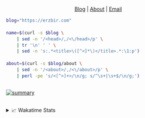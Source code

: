 <div dir="auto">
  <p dir="auto" align="center">
  </p>
  <p dir="auto" align="center">
    <a href="https://erzbir.com" rel="nofollow">Blog</a> |
    <a href="https://erzbir.com/about/" rel="nofollow">About</a> |
    <a href="mailto:contact@erzbir.com">Email</a>
  </p>
</div>

```bash
blog="https://erzbir.com"

name=$(curl -s $blog \
	| sed -n '/<head>/,/<\/head>/p' \
	| tr '\n' ' ' \
	| sed -n 's:.*<title>\([^<]*\)</title>.*:\1:p')

about=$(curl -s $blog/about \
	| sed -n '/<about>/,/<\/about>/p' \
	| perl -pe 's/<[^>]+>/\n/g; s/^\s+|\s+$/\n/g;')
```

##

<a href="https://github.com/Erzbir">
<img src="https://github-profile-summary-cards.vercel.app/api/cards/profile-details?username=Erzbir&theme=tokyonight" alt="summary">
</a>

##

<details>
<summary>📈 Wakatime Stats</summary>
<br>

![Erzbir's wakatime stats](https://github-readme-stats.vercel.app/api/wakatime?username=Erzbir\&layout=compact)

##

<!--START_SECTION:waka-->
![Code Time](http://img.shields.io/badge/Code%20Time-1%2C518%20hrs%2055%20mins-blue)

![Profile Views](http://img.shields.io/badge/Profile%20Views-0-blue)

**🐱 My GitHub Data** 

> 📦 299.3 kB Used in GitHub's Storage 
 > 
> 🚫 Not Opted to Hire
 > 
> 📜 32 Public Repositories 
 > 
> 🔑 13 Private Repositories 
 > 
**I'm a Night 🦉** 

```text
🌞 Morning                219 commits         █████░░░░░░░░░░░░░░░░░░░░   19.38 % 
🌆 Daytime                313 commits         ███████░░░░░░░░░░░░░░░░░░   27.70 % 
🌃 Evening                348 commits         ████████░░░░░░░░░░░░░░░░░   30.80 % 
🌙 Night                  250 commits         ██████░░░░░░░░░░░░░░░░░░░   22.12 % 
```
📅 **I'm Most Productive on Tuesday** 

```text
Monday                   146 commits         ███░░░░░░░░░░░░░░░░░░░░░░   12.92 % 
Tuesday                  210 commits         █████░░░░░░░░░░░░░░░░░░░░   18.58 % 
Wednesday                138 commits         ███░░░░░░░░░░░░░░░░░░░░░░   12.21 % 
Thursday                 197 commits         ████░░░░░░░░░░░░░░░░░░░░░   17.43 % 
Friday                   141 commits         ███░░░░░░░░░░░░░░░░░░░░░░   12.48 % 
Saturday                 138 commits         ███░░░░░░░░░░░░░░░░░░░░░░   12.21 % 
Sunday                   160 commits         ████░░░░░░░░░░░░░░░░░░░░░   14.16 % 
```


📊 **This Week I Spent My Time On** 

```text
🕑︎ Time Zone: Asia/Shanghai

💬 Programming Languages: 
HTML                     2 hrs 30 mins       ████████░░░░░░░░░░░░░░░░░   31.74 % 
YAML                     1 hr 18 mins        ████░░░░░░░░░░░░░░░░░░░░░   16.50 % 
JavaScript               1 hr 12 mins        ████░░░░░░░░░░░░░░░░░░░░░   15.32 % 
Java                     51 mins             ███░░░░░░░░░░░░░░░░░░░░░░   10.91 % 
Python                   48 mins             ███░░░░░░░░░░░░░░░░░░░░░░   10.31 % 

🔥 Editors: 
IntelliJ IDEA            6 hrs 58 mins       ██████████████████████░░░   88.50 % 
PyCharm                  49 mins             ███░░░░░░░░░░░░░░░░░░░░░░   10.38 % 
RustRover                5 mins              ░░░░░░░░░░░░░░░░░░░░░░░░░   01.12 % 

💻 Operating System: 
Mac                      7 hrs 53 mins       █████████████████████████   100.00 % 
```

**I Mostly Code in Java** 

```text
Java                     14 repos            ███████████████░░░░░░░░░░   58.33 % 
HTML                     2 repos             ██░░░░░░░░░░░░░░░░░░░░░░░   08.33 % 
SCSS                     1 repo              █░░░░░░░░░░░░░░░░░░░░░░░░   04.17 % 
JavaScript               1 repo              █░░░░░░░░░░░░░░░░░░░░░░░░   04.17 % 
C                        1 repo              █░░░░░░░░░░░░░░░░░░░░░░░░   04.17 % 
```



**Timeline**

![Lines of Code chart](https://raw.githubusercontent.com/Erzbir/Erzbir/main/assets/bar_graph.png)


 Last Updated on 14/08/2025 18:53:10 UTC
<!--END_SECTION:waka-->

</details>

##
